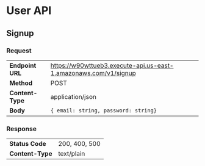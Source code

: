 # User API

## Signup

### Request

|                  |                                                                  |
| ---------------- | ---------------------------------------------------------------- |
| **Endpoint URL** | https://w90wttueb3.execute-api.us-east-1.amazonaws.com/v1/signup |
| **Method**       | POST                                                             |
| **Content-Type** | application/json                                                 |
| **Body**         | `{ email: string, password: string}`                             |

### Response

|                  |               |
| ---------------- | ------------- |
| **Status Code**  | 200, 400, 500 |
| **Content-Type** | text/plain    |
